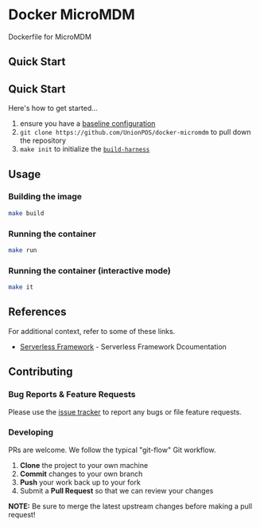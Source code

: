 <!--

  ** DO NOT EDIT THIS FILE
  **
  ** This file was automatically generated by the `build-harness`.
  ** 1) Make all changes to `README.yaml`
  ** 2) Run `make init` (you only need to do this once)
  ** 3) Run`make readme` to rebuild this file.
  **

  -->
# Docker MicroMDM



Dockerfile for MicroMDM

## Quick Start

## Quick Start

Here's how to get started...

1. ensure you have a [baseline configuration](https://github.com/UnionPOS/baseline/)
1. `git clone https://github.com/UnionPOS/docker-micromdm` to pull down the repository
1. `make init` to initialize the [`build-harness`](https://github.com/UnionPOS/build-harness/)





## Usage

### Building the image

```sh
make build
```

### Running the container

```bash
make run
```

### Running the container (interactive mode)

```bash
make it
```
## References

For additional context, refer to some of these links.

- [Serverless Framework](https://serverless.com/framework/docs/) - Serverless Framework Dcoumentation
## Contributing

### Bug Reports & Feature Requests

Please use the [issue tracker](https://github.com/UnionPOS/docker-micromdm/issues) to report any bugs or file feature requests.

### Developing

PRs are welcome. We follow the typical "git-flow" Git workflow.

 1. **Clone** the project to your own machine
 1. **Commit** changes to your own branch
 1. **Push** your work back up to your fork
 1. Submit a **Pull Request** so that we can review your changes

**NOTE:** Be sure to merge the latest upstream changes before making a pull request!
